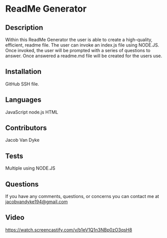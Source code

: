 # ReadMe Generator
          
## Description
Within this ReadMe Generator the user is able to create a high-quality, efficient, readme file. The user can invoke an index.js file using NODE.JS. Once invoked, the user will be prompted with a series of questions to answer. Once answered a readme.md file will be created for the users use. 

## Installation
GitHub SSH file.          
## Languages
JavaScript
node.js
HTML
## Contributors
Jacob Van Dyke
  
## Tests
Multiple using NODE.JS

## Questions
If you have any comments, questions, or concerns you can contact me at jacobvandyke194@gmail.com

## Video
https://watch.screencastify.com/v/b1eV1Q1n3NBp0zO3qsH8
